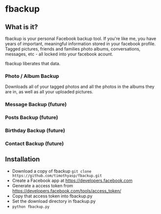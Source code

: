 fbackup
=======

What is it?
-----------

fbackup is your personal Facebook backup tool.  If you're like me, you have
years of important, meaningful information stored in your facebook profile.
Tagged pictures, friends and families photo albums, conversations, messages,
etc - all locked into your facebook acount.  

fbackup liberates that data.


### Photo / Album Backup

Downloads all of your tagged photos and all the photos in the albums they are
in, as well as all your uploaded pictures.


### Message Backup (future)


### Posts Backup (future)


### Birthday Backup (future)


### Contact Backup (future)


Installation
------------

* Download a copy of fbackup `git clone https://github.com/timothyasp/fbackup.git`
* Create a Facebook app at https://developers.facebook.com
* Generate a access token from https://developers.facebook.com/tools/access_token/
* Copy that access token into fbackup.py
* Set the download directory in fbackup.py
* `python fbackup.py`

